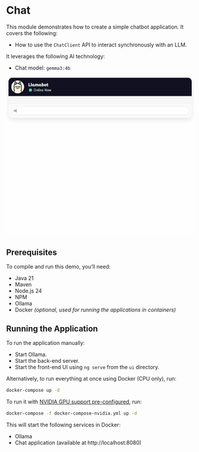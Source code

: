 # Chat

This module demonstrates how to create a simple chatbot application.
It covers the following:

- How to use the `ChatClient` API to interact synchronously with an LLM.

It leverages the following AI technology:

- Chat model: `gemma3:4b`

<img src=".readme/demo.gif" alt="Spring AI demo"/>

## Prerequisites

To compile and run this demo, you’ll need:

- Java 21
- Maven
- Node.js 24
- NPM
- Ollama
- Docker _(optional, used for running the applications in containers)_

## Running the Application

To run the application manually:

- Start Ollama.
- Start the back-end server.
- Start the front-end UI using `ng serve` from the `ui` directory.

Alternatively, to run everything at once using Docker (CPU only), run:

```bash
docker-compose up -d
```

To run it with [NVIDIA GPU support pre-configured](https://hub.docker.com/r/ollama/ollama#nvidia-gpu), run:

```bash
docker-compose -f docker-compose-nvidia.yml up -d
```

This will start the following services in Docker:

- Ollama
- Chat application (available at http://localhost:8080)
